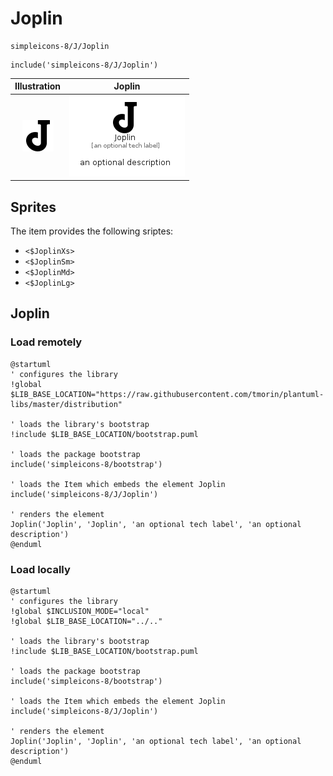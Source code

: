 # Joplin


```text
simpleicons-8/J/Joplin
```

```text
include('simpleicons-8/J/Joplin')
```



| Illustration | Joplin |
| :---: | :---: |
| ![illustration for Illustration](../../simpleicons-8/J/Joplin.png) | ![illustration for Joplin](../../simpleicons-8/J/Joplin.Local.png) |



## Sprites
The item provides the following sriptes:

- `<$JoplinXs>`
- `<$JoplinSm>`
- `<$JoplinMd>`
- `<$JoplinLg>`





## Joplin

### Load remotely
```plantuml
@startuml
' configures the library
!global $LIB_BASE_LOCATION="https://raw.githubusercontent.com/tmorin/plantuml-libs/master/distribution"

' loads the library's bootstrap
!include $LIB_BASE_LOCATION/bootstrap.puml

' loads the package bootstrap
include('simpleicons-8/bootstrap')

' loads the Item which embeds the element Joplin
include('simpleicons-8/J/Joplin')

' renders the element
Joplin('Joplin', 'Joplin', 'an optional tech label', 'an optional description')
@enduml
```

### Load locally
```plantuml
@startuml
' configures the library
!global $INCLUSION_MODE="local"
!global $LIB_BASE_LOCATION="../.."

' loads the library's bootstrap
!include $LIB_BASE_LOCATION/bootstrap.puml

' loads the package bootstrap
include('simpleicons-8/bootstrap')

' loads the Item which embeds the element Joplin
include('simpleicons-8/J/Joplin')

' renders the element
Joplin('Joplin', 'Joplin', 'an optional tech label', 'an optional description')
@enduml
```

